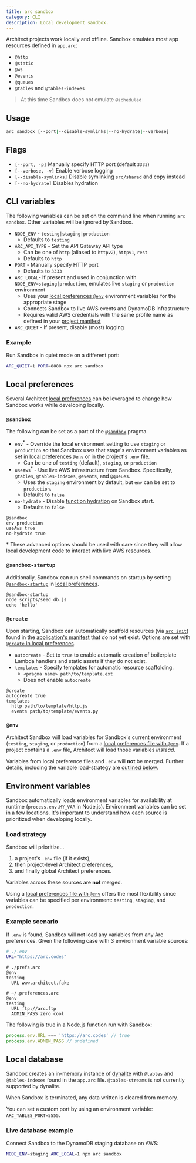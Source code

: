 ```yaml
---
title: arc sandbox
category: CLI
description: Local development sandbox.
---
```


Architect projects work locally and offline. Sandbox emulates most app resources defined in `app.arc`:

- `@http`
- `@static`
- `@ws`
- `@events`
- `@queues`
- `@tables` and `@tables-indexes`

> At this time Sandbox does not emulate `@scheduled`

## Usage

```bash
arc sandbox [--port|--disable-symlinks|--no-hydrate|--verbose]
```

## Flags

- `[--port, -p]` Manually specify HTTP port (default `3333`)
- `[--verbose, -v]` Enable verbose logging
- `[--disable-symlinks]` Disable symlinking `src/shared` and copy instead
- `[--no-hydrate]` Disables hydration

## CLI variables

The following variables can be set on the command line when running `arc sandbox`. Other variables will be ignored by Sandbox.

- `NODE_ENV` - `testing|staging|production`
  - Defaults to `testing`
- `ARC_API_TYPE` - Set the API Gateway API type
  - Can be one of `http` (aliased to `httpv2`), `httpv1`, `rest`
  - Defaults to `http`
- `PORT` - Manually specify HTTP port
  - Defaults to `3333`
- `ARC_LOCAL`- If present and used in conjunction with `NODE_ENV=staging|production`, emulates live `staging` or `production` environment
  - Uses your [local preferences `@env`](../configuration/local-preferences#%40env) environment variables for the appropriate stage
  - Connects Sandbox to live AWS events and DynamoDB infrastructure
  - Requires valid AWS credentials with the same profile name as defined in your [project manifest](../project-manifest/aws#profile)
- `ARC_QUIET` - If present, disable (most) logging

### Example

Run Sandbox in quiet mode on a different port:

```bash
ARC_QUIET=1 PORT=8888 npx arc sandbox
```

## Local preferences

Several Architect [local preferences](../configuration/local-preferences) can be leveraged to change how Sandbox works while developing locally.

### `@sandbox`

The following can be set as a part of the [`@sandbox`](../configuration/local-preferences#%40sandbox) pragma.

- `env`<sup>*</sup> - Override the local environment setting to use `staging` or `production` so that Sandbox uses that stage's environment variables as set in [local preferences `@env`](../configuration/local-preferences#%40env) or in the project's `.env` file.
  - Can be one of `testing` (default), `staging`, or `production`
- `useAws`<sup>*</sup> - Use live AWS infrastructure from Sandbox. Specifically, `@tables`, `@tables-indexes`, `@events`, and `@queues`.
  - Uses the `staging` environment by default, but `env` can be set to `production`.
  - Defaults to `false`
- `no-hydrate` - Disable [function hydration](./hydrate) on Sandbox start.
  - Defaults to `false`

```arc
@sandbox
env production
useAws true
no-hydrate true
```

\* These advanced options should be used with care since they will allow local development code to interact with live AWS resources.

### `@sandbox-startup`

Additionally, Sandbox can run shell commands on startup by setting [`@sandbox-startup`](../configuration/local-preferences#%40sandbox-startup) in [local preferences](../configuration/local-preferences).

```arc
@sandbox-startup
node scripts/seed_db.js
echo 'hello'
```

### `@create`

Upon starting, Sandbox can automatically scaffold resources (via [`arc init`](./init)) found in the [application's manifest](../../get-started/project-manifest) that do not yet exist. Options are set with [`@create` in local preferences](../configuration/local-preferences#%40create).

- `autocreate` - Set to `true` to enable automatic creation of boilerplate Lambda handlers and static assets if they do not exist.
- `templates` - Specify templates for automatic resource scaffolding.
  - `<pragma name> path/to/template.ext`
  - Does not enable `autocreate`

```arc
@create
autocreate true
templates
  http path/to/template/http.js
  events path/to/template/events.py
```

### `@env`

Architect Sandbox will load variables for Sandbox's current environment (`testing`, `staging`, or `production`) from a [local preferences file with `@env`](../configuration/local-preferences#%40env). If a project contains a `.env` file, Architect will load those variables _instead_.

Variables from local preference files and `.env` will **not** be merged. Further details, including the variable load-strategy are [outlined below](#environment-variables).

## Environment variables

Sandbox automatically loads environment variables for availability at runtime (`process.env.MY_VAR` in Node.js). Environment variables can be set in a few locations. It's important to understand how each source is prioritized when developing locally.

### Load strategy

Sandbox will prioritize...

1. a project's `.env` file (if it exists),
2. then project-level Architect preferences,
3. and finally global Architect preferences. 

Variables across these sources are **not** merged.

Using a [local preferences file with `@env`](../configuration/local-preferences#%40env) offers the most flexibility since variables can be specified per environment: `testing`, `staging`, and `production`.

### Example scenario

If `.env` is found, Sandbox will not load any variables from any Arc preferences. Given the following case with 3 environment variable sources:

```bash
# ./.env
URL="https://arc.codes"
```

```arc
# ./prefs.arc
@env
testing
  URL www.architect.fake
```

```arc
# ~/.preferences.arc
@env
testing
  URL ftp://arc.ftp
  ADMIN_PASS zero cool
```

The following is true in a Node.js function run with Sandbox:

```js
process.env.URL === 'https://arc.codes' // true
process.env.ADMIN_PASS // undefined
```

## Local database

Sandbox creates an in-memory instance of [dynalite](https://github.com/mhart/dynalite) with `@tables` and `@tables-indexes` found in the `app.arc` file. `@tables-streams` is not currently supported by dynalite.

When Sandbox is terminated, any data written is cleared from memory.

You can set a custom port by using an environment variable: `ARC_TABLES_PORT=5555`.

### Live database example

Connect Sandbox to the DynamoDB staging database on AWS:

```bash
NODE_ENV=staging ARC_LOCAL=1 npx arc sandbox
```

